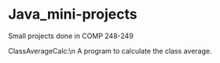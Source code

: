 # Java_mini-projects
Small projects done in COMP 248-249

ClassAverageCalc:\n
A program to calculate the class average.

